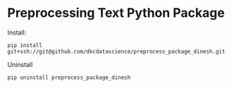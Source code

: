 # Preprocessing Text Python Package

Install:

`pip install git+ssh://git@github.com/dkcdatascience/preprocess_package_dinesh.git`

Uninstall

`pip uninstall preprocess_package_dinesh`




